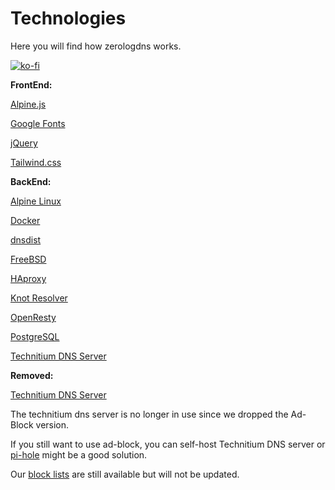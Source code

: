 # Technologies
Here you will find how zerologdns works.

[![ko-fi](https://ko-fi.com/img/githubbutton_sm.svg)](https://ko-fi.com/I3I5BWJ0K)


**FrontEnd:**

[Alpine.js](https://alpinejs.dev/)

[Google Fonts](https://fonts.google.com/)

[jQuery](https://jquery.com/)

[Tailwind.css](https://tailwindcss.com/)

**BackEnd:**

[Alpine Linux](https://github.com/alpinelinux)

[Docker](https://www.docker.com/)

[dnsdist](https://dnsdist.org/)

[FreeBSD](https://www.freebsd.org/)

[HAproxy](https://github.com/haproxy/haproxy)

[Knot Resolver](https://www.knot-resolver.cz/)

[OpenResty](https://github.com/openresty/)

[PostgreSQL](https://github.com/postgres)

[Technitium DNS Server](https://github.com/TechnitiumSoftware/DnsServer)

**Removed:**

[Technitium DNS Server](https://github.com/TechnitiumSoftware/DnsServer)


The technitium dns server is no longer in use since we dropped the Ad-Block version.

If you still want to use ad-block, you can self-host Technitium DNS server or [pi-hole](https://pi-hole.net/) might be a good solution.

Our [block lists](https://github.com/ZeroLogDNS/Blocklists) are still available but will not be updated.

